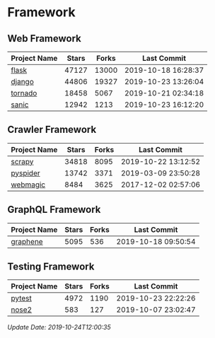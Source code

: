 # Framework

## Web Framework

| Project Name | Stars | Forks | Last Commit |
| ------------ | ----- | ----- | ----------- |
| [flask](https://github.com/pallets/flask) | 47127 | 13000 | 2019-10-18 16:28:37 |
| [django](https://github.com/django/django) | 44806 | 19327 | 2019-10-23 13:26:04 |
| [tornado](https://github.com/tornadoweb/tornado) | 18458 | 5067 | 2019-10-21 02:34:18 |
| [sanic](https://github.com/huge-success/sanic) | 12942 | 1213 | 2019-10-23 16:12:20 |

## Crawler Framework

| Project Name | Stars | Forks | Last Commit |
| ------------ | ----- | ----- | ----------- |
| [scrapy](https://github.com/scrapy/scrapy) | 34818 | 8095 | 2019-10-22 13:12:52 |
| [pyspider](https://github.com/binux/pyspider) | 13742 | 3371 | 2019-03-09 23:50:28 |
| [webmagic](https://github.com/code4craft/webmagic) | 8484 | 3625 | 2017-12-02 02:57:06 |

## GraphQL Framework

| Project Name | Stars | Forks | Last Commit |
| ------------ | ----- | ----- | ----------- |
| [graphene](https://github.com/graphql-python/graphene) | 5095 | 536 | 2019-10-18 09:50:54 |

## Testing Framework

| Project Name | Stars | Forks | Last Commit |
| ------------ | ----- | ----- | ----------- |
| [pytest](https://github.com/pytest-dev/pytest) | 4972 | 1190 | 2019-10-23 22:22:26 |
| [nose2](https://github.com/nose-devs/nose2) | 583 | 127 | 2019-10-07 23:02:47 |

*Update Date: 2019-10-24T12:00:35*